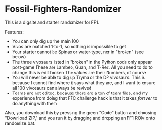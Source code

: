 # Fossil-Fighters-Randomizer
This is a digsite and starter randomizer for FF1.

Features:
- You can only dig up the main 100
- Vivos are matched 1-to-1, so nothing is impossible to get
- Your starter cannot be Spinax or water-type, nor in "broken" (see below)
- The three vivosaurs listed in "broken" in the Python code only appear post-game
  These are Lambeo, Guan, and T-Rex. All you need to do to change this is edit broken
  The values are their Numbers, of course
- You will never be able to dig up Tryma or the DP vivosaurs. This is because I cannot find
  where it says what they are, and I want to ensure all 100 vivosaurs can always be revived
- Teams are not edited, because there are a ton of team files, and my experience from doing
  that FFC challenge hack is that it takes *forever* to do anything with them

Also, you download this by pressing the green "Code" button and choosing "Download ZIP," and
you run it by dragging and dropping an FF1 ROM onto randomize.bat.